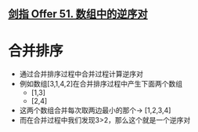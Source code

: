 [剑指 Offer 51. 数组中的逆序对](https://leetcode-cn.com/problems/shu-zu-zhong-de-ni-xu-dui-lcof/)
---
# 合并排序
* 通过合并排序过程中合并过程计算逆序对
* 例如数组[3,1,4,2]在合并排序过程中产生下面两个数组
    * [1,3]
    * [2,4]
* 这两个数组合并每次取两边最小的那个-> [1,2,3,4]
* 而在合并过程中我们发现3>2，那么这个就是一个逆序对